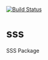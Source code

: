 <a href="https://travis-ci.org/islestech/deductions"><img src="https://travis-ci.org/islestech/deductions.svg" alt="Build Status"></a>
# sss
SSS Package
